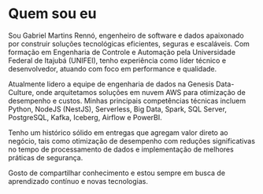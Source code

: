# Quem sou eu
Sou Gabriel Martins Rennó, engenheiro de software e dados apaixonado por construir soluções tecnológicas eficientes, seguras e escaláveis. Com formação em Engenharia de Controle e Automação pela Universidade Federal de Itajubá (UNIFEI), tenho experiência como líder técnico e desenvolvedor, atuando com foco em performance e qualidade.

Atualmente lidero a equipe de engenharia de dados na Genesis Data-Culture, onde arquitetamos soluções em nuvem AWS para otimização de desempenho e custos. Minhas principais competências técnicas incluem Python, NodeJS (NestJS), Serverless, Big Data, Spark, SQL Server, PostgreSQL, Kafka, Iceberg, Airflow e PowerBI.

Tenho um histórico sólido em entregas que agregam valor direto ao negócio, tais como otimização de desempenho com reduções significativas no tempo de processamento de dados e implementação de melhores práticas de segurança.

Gosto de compartilhar conhecimento e estou sempre em busca de aprendizado contínuo e novas tecnologias.
